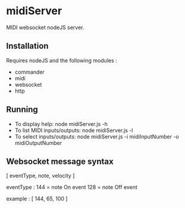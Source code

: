 midiServer
==========

MIDI websocket nodeJS server.

Installation
------------

Requires nodeJS and the following modules :
- commander
- midi
- websocket
- http

Running
-------

- To display help: node midiServer.js -h
- To list MIDI inputs/outputs: node midiServer.js -l
- To select inputs/outputs: node midiServer.js -i midiInputNumber -o midiOutputNumber
 
Websocket message syntax
------------------------

[ eventType, note, velocity ]

eventType : 144 = note On event
            128 = note Off event

example : [ 144, 65, 100 ]
